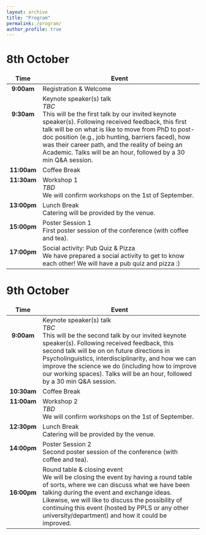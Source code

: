 ```yaml
---
layout: archive
title: "Program"
permalink: /program/
author_profile: true
---
```

<style>
td, th {
   border: none!important;
}
</style>

# 8th October

Time | Event
:-----:|----------------
**9:00am** | Registration & Welcome
**9:30am** <br><br> <br><br> <br>| Keynote speaker(s) talk <br> _TBC_<br> This will be the first talk by our invited keynote speaker(s). Following received feedback, this first talk will be on what is like to move from PhD to post-doc position (e.g., job hunting, barriers faced), how was their career path, and the reality of being an Academic. Talks will be an hour, followed by a 30 min Q&A session.
**11:00am** | Coffee Break
**11:30am** <br> <br> <br>| Workshop 1 <br> _TBD_ <br> We will confirm workshops on the 1st of September.
**13:00pm** <br> <br> |  Lunch Break <br> Catering will be provided by the venue.
**15:00pm** <br> <br> | Poster Session 1 <br> First poster session of the conference (with coffee and tea).
**17:00pm** <br> <br> | Social activity: Pub Quiz & Pizza <br> We have prepared a social activity to get to know each other! We will have a pub quiz and pizza :)
           
# 9th October

Time | Event
:-----:|--------
**9:00am** <br><br> <br><br> <br>| Keynote speaker(s) talk <br> _TBC_ <br> This will be the second talk by our invited keynote speaker(s). Following received feedback, this second talk will be on on future directions in Psycholinguistics, interdisciplinarity, and how we can improve the science we do (including how to improve our working spaces). Talks will be an hour, followed by a 30 min Q&A session.
**10:30am** | Coffee Break
**11:00am** <br> <br> <br>| Workshop 2 <br>  _TBD_ <br> We will confirm workshops on the 1st of September.
**12:30pm** <br> <br>| Lunch Break <br> Catering will be provided by the venue.
**14:00pm** <br> <br>| Poster Session 2 <br> Second poster session of the conference (with coffee and tea).
**16:00pm** <br> <br>|  Round table & closing event <br> We will be closing the event by having a round table of sorts, where we can discuss what we have been talking during the event and exchange ideas. Likewise, we will like to discuss the possibility of continuing this event (hosted by PPLS or any other university/department) and how it could be improved.
